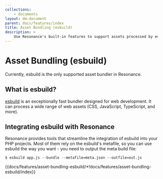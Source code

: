 ```yaml
---
collections: 
    - documents
layout: dm:document
parent: docs/features/index
title: Asset Bundling (esbuild)
description: >
    Use Resonance's built-in features to support assets processed by esbuild.
---
```


# Asset Bundling (esbuild)

Currently, esbuild is the only supported asset bundler in Resonance.

## What is esbuild?

[esbuild](https://esbuild.github.io/) is an exceptionally fast bundler designed 
for web development. It can process a wide range of web assets (CSS, 
JavaScript, TypeScript, and more).

## Integrating esbuild with Resonance

Resonance provides tools that streamline the integration of esbuild 
into your PHP projects. Most of them rely on the esbuild's metafile, so you can
use esbuild the way you want - you need to output the meta build file:

```shell
$ esbuild app.js --bundle --metafile=meta.json --outfile=out.js
```

{{docs/features/asset-bundling-esbuild/*!docs/features/asset-bundling-esbuild/index}}
